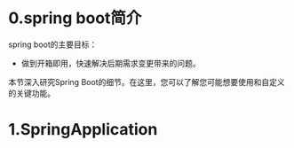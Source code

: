 # 0.spring boot简介

spring boot的主要目标：

- 做到开箱即用，快速解决后期需求变更带来的问题。


本节深入研究Spring Boot的细节。在这里，您可以了解您可能想要使用和自定义的关键功能。

# 1.SpringApplication

